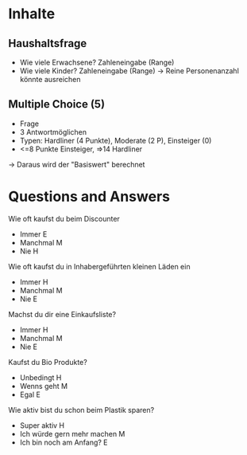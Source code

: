 # Inhalte

## Haushaltsfrage

- Wie viele Erwachsene? Zahleneingabe (Range)
- Wie viele Kinder? Zahleneingabe (Range)
  -> Reine Personenanzahl könnte ausreichen

## Multiple Choice (5)

- Frage
- 3 Antwortmöglichen
- Typen: Hardliner (4 Punkte), Moderate (2 P), Einsteiger (0)
- <=8 Punkte Einsteiger, =>14 Hardliner

-> Daraus wird der "Basiswert" berechnet

# Questions and Answers

Wie oft kaufst du beim Discounter

- Immer E
- Manchmal M
- Nie H

Wie oft kaufst du in Inhabergeführten kleinen Läden ein

- Immer H
- Manchmal M
- Nie E

Machst du dir eine Einkaufsliste?

- Immer H
- Manchmal M
- Nie E

Kaufst du Bio Produkte?

- Unbedingt H
- Wenns geht M
- Egal E

Wie aktiv bist du schon beim Plastik sparen?

- Super aktiv H
- Ich würde gern mehr machen M
- Ich bin noch am Anfang? E

